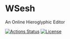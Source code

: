 # WSesh

An Online Hieroglyphic Editor

[![Actions Status](https://github.com/kbinani/WSesh/workflows/ci/badge.svg)](https://github.com/kbinani/WSesh/actions)
[![License](https://img.shields.io/github/license/kbinani/WSesh)](https://opensource.org/license/mit)
